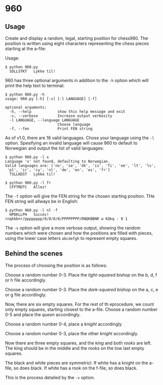 # 960

## Usage

Create and display a random, legal, starting position for chess960.
The position is written using eight characters representing the chess pieces
starting at the a-file:

Usage:

    $ python 960.py
      SDLLSTKT   Lykke til!

960 has three optional arguments in addition to the `-h` option which will
print the help text to terminal:

    $ python 960.py -h
    usage: 960.py [-h] [-v] [-l LANGUAGE] [-f]

    optional arguments:
      -h, --help            show this help message and exit
      -v, --verbose         Increase output verbosity
      -l LANGUAGE, --language LANGUAGE
                            Choose language
      -f, --fen             Print FEN string

As of v1.0, there are 16 valid languages. Chose your language using the `-l`
option. Spesifying an invalid language
will cause 960 to default to Norwegian and output the list of valid languages:

    $ python 960.py -l x
    Language 'x' not found, defaulting to Norwegian.
    Valid languages are: ['no', 'se', 'dk', 'is', 'fi', 'ee', 'lt', 'lv',
     'pl', 'ir', 'cy', 'nl', 'de', 'en', 'es', 'fr']
      TSLLKDST   Lykke til!

    $ python 960.py -l fr
      CFFTRDTC   Allez!

The `-f` option will give the FEN string for the chosen starting position.
THe FEN string will allways be in English:

    $ python 960.py -l nl -f
      HPDKLLPH   Succes!
    rnqkbbnr/pppppppp/8/8/8/8/PPPPPPPP/RNQKBBNR w KQkq - 0 1

The `-v` option will give a more verbose output, showing the random numbers
which were chosen and how the positions are filled with pieces, using the
lower case letters `abcdefgh` to represent empty squares.

## Behind the scenes

The process of choosing the position is as follows:

Choose a random number 0-3. Place the *light-squared bishop* on the b, d,
f or h file accordingly.

Choose a random number 0-3. Place the *dark-squared bishop* on the a, c,
e or g file accordingly.

Now, there are six empty squares. For the rest of th eprocedure, we count
only empty squares, starting closest to the a-file. Choose a random number
0-5 and place the *queen* accordingly.

Choose a random number 0-4, place a *knight* accordingly.

Choose a random number 0-3, place the other *knight* accordingly.

Now there are three empty squares, and the *king* and both *rooks* are left.
The king should be in the middle and the rooks on the tow last empty squares.

The black and white pieces are symmetricl. If white has a knight on the
a-file, so does black. If white has a rook on the f-file, so does black.

This is the process detailed by the `-v` option.
